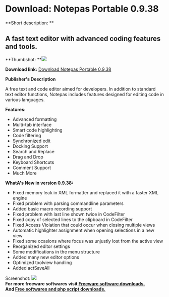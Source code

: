 # Download: Notepas Portable 0.9.38

**Short description: **

## A fast text editor with advanced coding features and tools.

  
**Thumbshot: **![](http://www.freewarefiles.com/screenshot/notepas_md.jpg)   
  
**Download link:** [Download Notepas Portable 0.9.38](http://freesoftwares.boysofts.com/Notepas-Portable_program_89190.html)  
  

**Publisher's Description**  
  

A free text and code editor aimed for developers. In addition to standard text
editor functions, Notepas includes features designed for editing code in
various languages.

**Features:**

  * Advanced formatting 
  * Multi-tab interface 
  * Smart code highlighting 
  * Code filtering 
  * Synchronized edit 
  * Docking Support 
  * Search and Replace 
  * Drag and Drop 
  * Keyboard Shortcuts 
  * Comment Support 
  * Much More 

**WhatA's New in version 0.9.38:**

  * Fixed memory leak in XML formatter and replaced it with a faster XML engine 
  * Fixed problem with parsing commandline parameters 
  * Added basic macro recording support 
  * Fixed problem with last line shown twice in CodeFilter 
  * Fixed copy of selected lines to the clipboard in CodeFilter 
  * Fixed Access Violation that could occur when closing multiple views 
  * Automatic highlighter assignment when opening selections in a new view 
  * Fixed some ocasions where focus was unjustly lost from the active view 
  * Reorganized editor settings 
  * Some modifications in the menu structure 
  * Added many new editor options 
  * Optimized toolview handling 
  * Added actSaveAll 

  
  
Screenshot: ![](http://www.freewarefiles.com/screenshot/notepas.jpg)  
**For more freeware softwares visit [Freeware software downloads.](http://freesoftwares.boysofts.com/)**   
**And [Free softwares and php script downloads.](http://www.boysofts.com/)**

